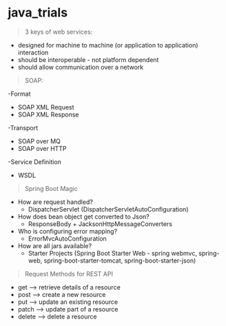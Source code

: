 # java_trials

> 3 keys of web services:
- designed for machine to machine (or application to application) interaction
- should be interoperable - not platform dependent
- should allow communication over a network


>SOAP:

-Format
- SOAP XML Request 
- SOAP XML Response
 
-Transport 
- SOAP over MQ 
- SOAP over HTTP

-Service Definition 
- WSDL

> Spring Boot Magic
- How are request handled?
  * DispatcherServlet (DispatcherServletAutoConfiguration)
- How does bean object get converted to Json?
  * ResponseBody + JacksonHttpMessageConverters
- Who is configuring error mapping?
  * ErrorMvcAutoConfiguration
- How are all jars available?
  * Starter Projects (Spring Boot Starter Web - spring webmvc, spring-web, spring-boot-starter-tomcat, spring-boot-starter-json)

> Request Methods for REST API
- get --> retrieve details of a resource
- post --> create a new resource
- put --> update an existing resource
- patch --> update part of a resource
- delete --> delete a resource 

